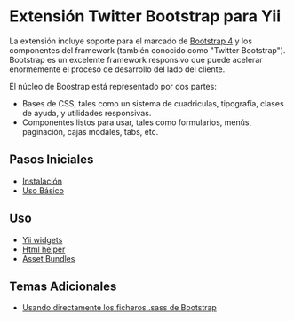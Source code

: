 Extensión Twitter Bootstrap para Yii
====================================

La extensión incluye soporte para el marcado de [Bootstrap 4](http://getbootstrap.com/) y los componentes del framework
(también conocido como "Twitter Bootstrap"). Bootstrap es un excelente framework responsivo que puede acelerar
enormemente el proceso de desarrollo del lado del cliente.

El núcleo de Boostrap está representado por dos partes:

- Bases de CSS, tales como un sistema de cuadriculas, tipografía, clases de ayuda, y utilidades responsivas.
- Componentes listos para usar, tales como formularios, menús, paginación, cajas modales, tabs, etc.

Pasos Iniciales
---------------

* [Instalación](installation.md)
* [Uso Básico](basic-usage.md)

Uso
---

* [Yii widgets](usage-widgets.md)
* [Html helper](helper-html.md)
* [Asset Bundles](asset-bundles.md)

Temas Adicionales
-----------------

* [Usando directamente los ficheros .sass de Bootstrap](topics-sass.md)
